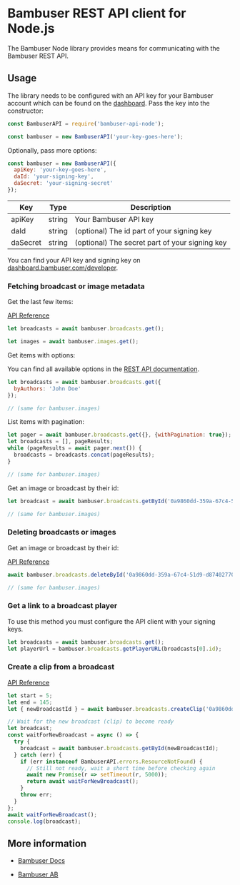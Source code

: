 <div>
  <br/><br />
  <!--
  <p align="center">
    <a href="https://irisplatform.io" target="_blank" align="center">
        <img src="https://irisplatform.io/static/images/company/iris-by-bambuser-black-horisontal.png" width="280">
    </a>
  </p>
  <br /><br />
  -->
  <h1>Bambuser REST API client for Node.js</h1>
</div>

The Bambuser Node library provides means for communicating with the Bambuser REST API.

## Usage

The library needs to be configured with an API key for your Bambuser account which can be found on the [dashboard](https://dashboard.bambuser.com/developer). Pass the key into the constructor:

```javascript
const BambuserAPI = require('bambuser-api-node');

const bambuser = new BambuserAPI('your-key-goes-here');
```

Optionally, pass more options:

```javascript
const bambuser = new BambuserAPI({
  apiKey: 'your-key-goes-here',
  daId: 'your-signing-key',
  daSecret: 'your-signing-secret'
});
```

| Key | Type | Description |
| -------- | ------ | --- |
| apiKey   | string | Your Bambuser API key |
| daId     | string | (optional) The id part of your signing key |
| daSecret | string | (optional) The secret part of your signing key |

You can find your API key and signing key on [dashboard.bambuser.com/developer](https://dashboard.bambuser.com/developer).


### Fetching broadcast or image metadata

Get the last few items:

[API Reference](https://bambuser.com/docs/api/get-broadcast-metadata/)

```javascript
let broadcasts = await bambuser.broadcasts.get();

let images = await bambuser.images.get();
```

Get items with options:

You can find all available options in the [REST API documentation](https://bambuser.com/docs/api/get-broadcast-metadata/).

```javascript
let broadcasts = await bambuser.broadcasts.get({
  byAuthors: 'John Doe'
});

// (same for bambuser.images)
```

List items with pagination:

```javascript
let pager = await bambuser.broadcasts.get({}, {withPagination: true});
let broadcasts = [], pageResults;
while (pageResults = await pager.next()) {
  broadcasts = broadcasts.concat(pageResults);
}

// (same for bambuser.images)
```

Get an image or broadcast by their id:

```javascript
let broadcast = await bambuser.broadcasts.getById('0a9860dd-359a-67c4-51d9-d87402770319');

// (same for bambuser.images)
```

### Deleting broadcasts or images

Get an image or broadcast by their id:

[API Reference](https://bambuser.com/docs/api/removing-media/)

```javascript
await bambuser.broadcasts.deleteById('0a9860dd-359a-67c4-51d9-d87402770319');

// (same for bambuser.images)
```

### Get a link to a broadcast player

To use this method you must configure the API client with your signing keys.

```javascript
let broadcasts = await bambuser.broadcasts.get();
let playerUrl = bambuser.broadcasts.getPlayerURL(broadcasts[0].id);
```

### Create a clip from a broadcast

[API Reference](https://bambuser.com/docs/api/create-clips/)

```javascript
let start = 5;
let end = 145;
let { newBroadcastId } = await bambuser.broadcasts.createClip('0a9860dd-359a-67c4-51d9-d87402770319', start, end);

// Wait for the new broadcast (clip) to become ready
let broadcast;
const waitForNewBroadcast = async () => {
  try {
    broadcast = await bambuser.broadcasts.getById(newBroadcastId);
  } catch (err) {
    if (err instanceof BambuserAPI.errors.ResourceNotFound) {
      // Still not ready, wait a short time before checking again
      await new Promise(r => setTimeout(r, 5000));
      return await waitForNewBroadcast();
    }
    throw err;
  }
};
await waitForNewBroadcast();
console.log(broadcast);
```

## More information

* [Bambuser Docs](https://bambuser.com/docs)

* [Bambuser AB](https://bambuser.com)
